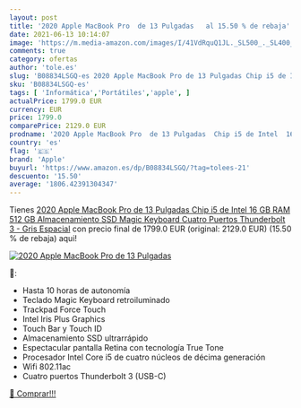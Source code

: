 ```yaml
---
layout: post
title: '2020 Apple MacBook Pro  de 13 Pulgadas   al 15.50 % de rebaja'
date: 2021-06-13 10:14:07
image: 'https://m.media-amazon.com/images/I/41VdRquQ1JL._SL500_._SL400_.jpg'
comments: true
category: ofertas
author: 'tole.es'
slug: 'B08834LSGQ-es 2020 Apple MacBook Pro de 13 Pulgadas Chip i5 de Intel 16...'
sku: 'B08834LSGQ-es'
tags: [ 'Informática','Portátiles','apple', ]
actualPrice: 1799.0 EUR
currency: EUR
price: 1799.0
comparePrice: 2129.0 EUR
prodname: '2020 Apple MacBook Pro  de 13 Pulgadas  Chip i5 de Intel  16 GB RAM  512 GB Almacenamiento SSD  Magic Keyboard  Cuatro Puertos Thunderbolt 3  - Gris Espacial'
country: 'es'
flag: '🇪🇸'
brand: 'Apple'
buyurl: 'https://www.amazon.es/dp/B08834LSGQ/?tag=tolees-21'
descuento: '15.50'
average: '1806.42391304347'
---
```


Tienes [2020 Apple MacBook Pro  de 13 Pulgadas  Chip i5 de Intel  16 GB RAM  512 GB Almacenamiento SSD  Magic Keyboard  Cuatro Puertos Thunderbolt 3  - Gris Espacial](https://www.amazon.es/dp/B08834LSGQ/?tag=tolees-21) con precio final de  1799.0 EUR (original: 2129.0 EUR) (15.50 %  de rebaja) aqui!

[![2020 Apple MacBook Pro  de 13 Pulgadas  ](https://m.media-amazon.com/images/I/41VdRquQ1JL._SL500_._SL400_.jpg)](https://www.amazon.es/dp/B08834LSGQ/?tag=tolees-21)

🔎:

- Hasta 10 horas de autonomía
- Teclado Magic Keyboard retroiluminado
- Trackpad Force Touch
- Intel Iris Plus Graphics
- Touch Bar y Touch ID
- Almacenamiento SSD ultrarrápido
- Espectacular pantalla Retina con tecnología True Tone
- Procesador Intel Core i5 de cuatro núcleos de décima generación
- Wifi 802.11ac
- Cuatro puertos Thunderbolt 3 (USB-C)

[🛒 Comprar!!!](https://www.amazon.es/dp/B08834LSGQ/?tag=tolees-21)

